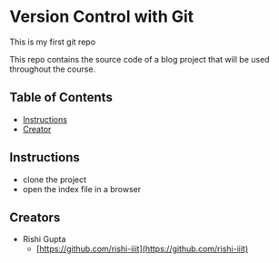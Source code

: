 # Version Control with Git

This is my first git repo

This repo contains the source code of a blog project that will be used throughout the course.

## Table of Contents

* [Instructions](#instructions)
* [Creator](#creators)

## Instructions

* clone the project
* open the index file in a browser

## Creators

* Rishi Gupta
    - [https://github.com/rishi-iiit](https://github.com/rishi-iiit)
    

